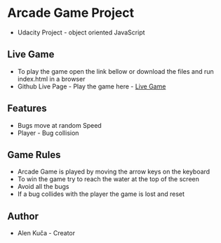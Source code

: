 # Arcade Game Project
* Udacity Project - object oriented JavaScript

## Live Game
* To play the game open the link bellow or download the files and run index.html in a browser
* Github Live Page - Play the game here - [Live Game](https://alkuca.github.io/ArcadeGame/)

## Features
* Bugs move at random Speed
* Player - Bug collision

## Game Rules
* Arcade Game is played by moving the arrow keys on the keyboard
* To win the game try to reach the water at the top of the screen
* Avoid all the bugs
* If a bug collides with the player the game is lost and reset


## Author

* Alen Kuča - Creator